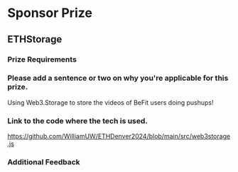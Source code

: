 # Sponsor Prize

## ETHStorage

### Prize Requirements

### Please add a sentence or two on why you're applicable for this prize.

Using Web3.Storage to store the videos of BeFit users doing pushups!

### Link to the code where the tech is used.

https://github.com/WilliamUW/ETHDenver2024/blob/main/src/web3storage.js

### Additional Feedback
